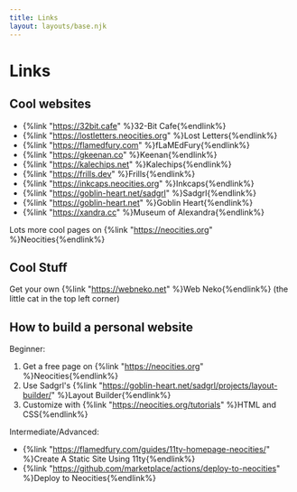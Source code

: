 ```yaml
---
title: Links
layout: layouts/base.njk
---
```


# Links

## Cool websites
- {%link "https://32bit.cafe" %}32-Bit Cafe{%endlink%}
- {%link "https://lostletters.neocities.org" %}Lost Letters{%endlink%}
- {%link "https://flamedfury.com" %}fLaMEdFury{%endlink%}
- {%link "https://gkeenan.co" %}Keenan{%endlink%}
- {%link "https://kalechips.net" %}Kalechips{%endlink%}
- {%link "https://frills.dev" %}Frills{%endlink%}
- {%link "https://inkcaps.neocities.org" %}Inkcaps{%endlink%}
- {%link "https://goblin-heart.net/sadgrl" %}Sadgrl{%endlink%}
- {%link "https://goblin-heart.net" %}Goblin Heart{%endlink%}
- {%link "https://xandra.cc" %}Museum of Alexandra{%endlink%}

Lots more cool pages on {%link "https://neocities.org" %}Neocities{%endlink%}

## Cool Stuff

Get your own {%link "https://webneko.net" %}Web Neko{%endlink%} (the little cat in the top left corner)

## How to build a personal website

Beginner: 
1. Get a free page on {%link "https://neocities.org" %}Neocities{%endlink%}
2. Use Sadgrl's {%link "https://goblin-heart.net/sadgrl/projects/layout-builder/" %}Layout Builder{%endlink%}
3. Customize with {%link "https://neocities.org/tutorials" %}HTML and CSS{%endlink%}

Intermediate/Advanced:
- {%link "https://flamedfury.com/guides/11ty-homepage-neocities/" %}Create A Static Site Using 11ty{%endlink%}
- {%link "https://github.com/marketplace/actions/deploy-to-neocities" %}Deploy to Neocities{%endlink%}